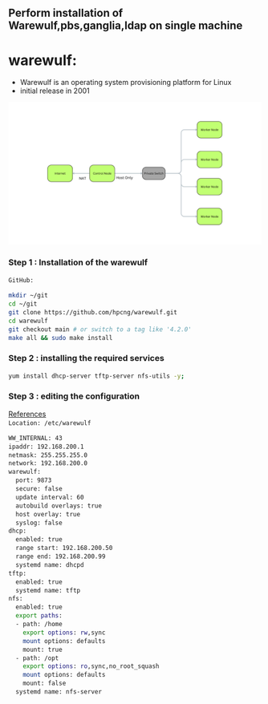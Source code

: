 ## Perform installation of Warewulf,pbs,ganglia,ldap on single machine

# warewulf:
* Warewulf is an operating system provisioning platform for Linux
* initial release in 2001


![](./images/WareWulf_architecture.png)


### Step 1 : Installation of the warewulf
`GitHub: `
```bash
mkdir ~/git
cd ~/git
git clone https://github.com/hpcng/warewulf.git
cd warewulf
git checkout main # or switch to a tag like '4.2.0'
make all && sudo make install
```

### Step 2 : installing the required services
```bash
yum install dhcp-server tftp-server nfs-utils -y;


``` 

### Step 3 : editing the configuration
[References](https://warewulf.org/docs/development/contents/configuration.html)  
`Location: /etc/warewulf`
```bash
WW_INTERNAL: 43
ipaddr: 192.168.200.1
netmask: 255.255.255.0
network: 192.168.200.0
warewulf:
  port: 9873
  secure: false
  update interval: 60
  autobuild overlays: true
  host overlay: true
  syslog: false
dhcp:
  enabled: true
  range start: 192.168.200.50
  range end: 192.168.200.99
  systemd name: dhcpd
tftp:
  enabled: true
  systemd name: tftp
nfs:
  enabled: true
  export paths:
  - path: /home
    export options: rw,sync
    mount options: defaults
    mount: true
  - path: /opt
    export options: ro,sync,no_root_squash
    mount options: defaults
    mount: false
  systemd name: nfs-server

``` 

